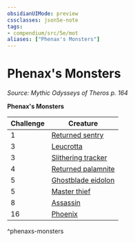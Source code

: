 ```yaml
---
obsidianUIMode: preview
cssclasses: json5e-note
tags:
- compendium/src/5e/mot
aliases: ["Phenax's Monsters"]
---
```

# Phenax's Monsters
*Source: Mythic Odysseys of Theros p. 164* 

**Phenax's Monsters**

| Challenge | Creature |
|-----------|----------|
| 1 | [Returned sentry](/Systems/5e/bestiary/undead/returned-sentry-mot.md) |
| 3 | [Leucrotta](/Systems/5e/bestiary/monstrosity/leucrotta-mpmm.md) |
| 3 | [Slithering tracker](/Systems/5e/bestiary/ooze/slithering-tracker-mpmm.md) |
| 4 | [Returned palamnite](/Systems/5e/bestiary/undead/returned-palamnite-mot.md) |
| 5 | [Ghostblade eidolon](/Systems/5e/bestiary/undead/ghostblade-eidolon-mot.md) |
| 5 | [Master thief](/Systems/5e/bestiary/humanoid/master-thief-mpmm.md) |
| 8 | [Assassin](/Systems/5e/bestiary/humanoid/assassin.md) |
| 16 | [Phoenix](/Systems/5e/bestiary/elemental/phoenix-mpmm.md) |
^phenaxs-monsters